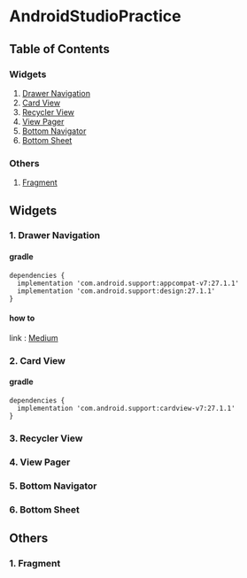 # AndroidStudioPractice

## Table of Contents
### Widgets
1. [Drawer Navigation](#1-drawer-navigation)
2. [Card View](#2-card-view)
3. [Recycler View](#3-recycler-view)
4. [View Pager](#4-view-pager)
5. [Bottom Navigator](#5-bottom-navigator)
6. [Bottom Sheet](#6-bottom-sheet)
### Others
1. [Fragment](#1-fragment)

## Widgets
### 1. Drawer Navigation
#### gradle
```
dependencies {
  implementation 'com.android.support:appcompat-v7:27.1.1'
  implementation 'com.android.support:design:27.1.1'
}
```
#### how to
link : [Medium](https://medium.com/@tanakorn0412/%E0%B8%81%E0%B8%B2%E0%B8%A3%E0%B8%97%E0%B8%B3-drawer-navigator-%E0%B9%81%E0%B8%96%E0%B8%9A%E0%B9%80%E0%B8%A1%E0%B8%99%E0%B8%B9%E0%B8%8B%E0%B9%88%E0%B8%AD%E0%B8%99%E0%B9%84%E0%B8%94%E0%B9%89-a60279d65ba)

### 2. Card View
#### gradle
```
dependencies {
  implementation 'com.android.support:cardview-v7:27.1.1'
}
```
### 3. Recycler View
### 4. View Pager
### 5. Bottom Navigator
### 6. Bottom Sheet

## Others
### 1. Fragment
